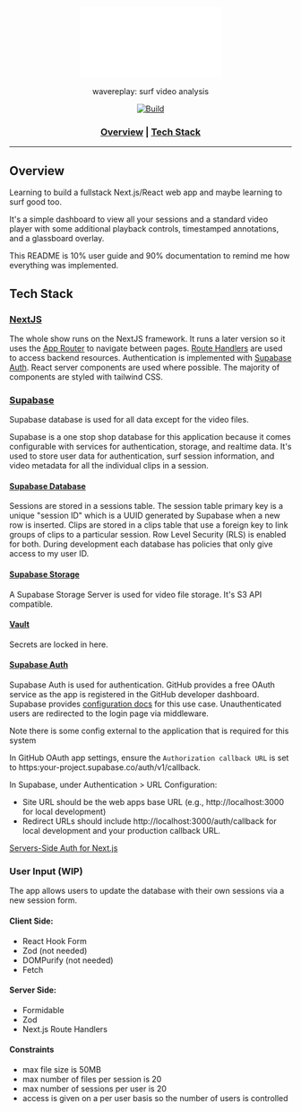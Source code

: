 <div align="center">

<picture>
  <source media="(prefers-color-scheme: light)" srcset="/public/wavereplay.svg">
  <img alt="wavereplay logo" src="/public/wavereplay_white.svg" width="50%" height="50%">
</picture>

wavereplay: surf video analysis

[![Build](https://github.com/jack-laverty/wavereplay/actions/workflows/test.yml/badge.svg)](https://github.com/jack-laverty/wavereplay/actions/workflows/test.yml)

<h3>

[Overview](#overview) | [Tech Stack](#tech-stack)

</h3>

</div>

---



## Overview

Learning to build a fullstack Next.js/React web app and maybe learning to surf good too.

It's a simple dashboard to view all your sessions and a standard video player with some additional playback controls, timestamped annotations, and a glassboard overlay.

This README is 10% user guide and 90% documentation to remind me how everything was implemented.



## Tech Stack

### [NextJS](https://nextjs.org/docs)

The whole show runs on the NextJS framework. It runs a later version so it uses the [App Router](https://nextjs.org/docs/app) to navigate between pages. [Route Handlers](https://nextjs.org/docs/app/building-your-application/routing/route-handlers) are used to access backend resources.
Authentication is implemented with [Supabase Auth](https://supabase.com/docs/guides/auth). React server components are used where possible. The majority of components are styled with tailwind CSS.

### [Supabase](https://supabase.com/)

Supabase database is used for all data except for the video files.

Supabase is a one stop shop database for this application because it comes configurable with services for authentication, storage, and realtime data. It's used to store user data for authentication, surf session information, and video metadata for all the individual clips in a session.


#### [Supabase Database](https://supabase.com/docs/guides/database/overview)
Sessions are stored in a sessions table. The session table primary key is a unique "session ID" which is a UUID generated by Supabase when a new row is inserted. Clips are stored in a clips table that use a foreign key to link groups of clips to a particular session. Row Level Security (RLS) is enabled for both. During development each database has policies that only give access to my user ID.

#### [Supabase Storage](https://supabase.com/docs/guides/storageo)

A Supabase Storage Server is used for video file storage. It's S3 API compatible.

#### [Vault](https://www.hashicorp.com/products/vault)

Secrets are locked in here.

#### [Supabase Auth](https://authjs.dev/getting-started/authentication/oauth)

Supabase Auth is used for authentication. GitHub provides a free OAuth service as the app is registered in the GitHub developer dashboard. Supabase provides [configuration docs](https://supabase.com/docs/guides/auth/social-login/auth-github) for this use case. Unauthenticated users are redirected to the login page via middleware.

Note there is some config external to the application that is required for this system

In GitHub OAuth app settings, ensure the `Authorization callback URL` is set to https:your-project.supabase.co/auth/v1/callback.

In Supabase, under Authentication > URL Configuration:
* Site URL should be the web apps base URL (e.g., http://localhost:3000 for local development)
* Redirect URLs should include http://localhost:3000/auth/callback for local development and your production callback URL.

[Servers-Side Auth for Next.js](https://supabase.com/docs/guides/auth/server-side/nextjs)

### User Input (WIP)

The app allows users to update the database with their own sessions via a new session form.

#### Client Side:

* React Hook Form
* Zod (not needed)
* DOMPurify (not needed)
* Fetch

#### Server Side:

* Formidable
* Zod
* Next.js Route Handlers

#### Constraints

* max file size is 50MB
* max number of files per session is 20
* max number of sessions per user is 20
* access is given on a per user basis so the number of users is controlled
